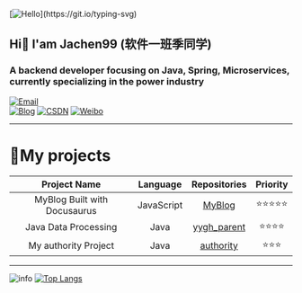 [![Hello](https://readme-typing-svg.demolab.com?font=Fira+Code&size=30&duration=2000&pause=1000&color=B6C5DF&center=true&vCenter=true&width=200&lines=Hello!;%E4%BD%A0%E5%A5%BD%EF%BC%81;Bonjour!;%D0%9F%D1%80%D0%B8%D0%B2%D0%B5%D1%82!;Saluton!;Hallo!;%D9%85%D8%B1%D8%AD%D8%A8%D9%8B%D8%A7!;Hola!;%E3%81%93%E3%82%93%E3%81%AB%E3%81%A1%E3%81%AF!;Salve!;Ol%C3%A1!;%C2%A1Hola!;%E0%B8%AA%E0%B8%A7%E0%B8%B1%E0%B8%AA%E0%B8%94%E0%B8%B5!;Haigh!)](https://git.io/typing-svg)

## Hi👋 I'am Jachen99 (软件一班季同学)
### A backend developer focusing on Java, Spring, Microservices, currently specializing in the power industry  

[![Email](https://img.shields.io/badge/Email-chenja630@gmail.com-0078D4?style=flat-square&logo=Microsoft%20Outlook)](mailto:chenja630@gmail.com)  
[![Blog](https://img.shields.io/badge/Blog-blog.jiguanchen.space-0E83CD?style=flat-square&logo=Docusaurus)](https://blog.jiguanchen.space)
[![CSDN](https://img.shields.io/badge/CSDN-%E6%88%91%E7%9A%84%E6%96%87%E7%AB%A0-orange?style=flat-square&logo=CSDN)](https://blog.csdn.net/m0_46464597?type=blog)
[![Weibo](https://img.shields.io/badge/Weibo-%E6%88%91%E7%9A%84%E5%BE%AE%E5%8D%9A-red?style=flat-square&logo=Sina%20Weibo)](https://weibo.com/u/5489560765)  


***

# 🎇My projects
| Project Name | Language | Repositories | Priority |
|:------------:|:--------:|:------------:|:--------:|
| MyBlog Built with Docusaurus | JavaScript | [MyBlog](https://blog.jiguanchen.space) | ⭐⭐⭐⭐⭐ |
| Java Data Processing | Java | [yygh_parent](https://github.com/Jachen99/yygh_parent) | ⭐⭐⭐⭐ |
| My authority Project | Java | [authority](https://github.com/Jachen99/authority) | ⭐⭐⭐ |

***

![info](https://github-readme-stats.vercel.app/api?username=jachen99&show_icons=true&count_private=true&hide=prs&theme=dark)
[![Top Langs](https://github-readme-stats.vercel.app/api/top-langs/?username=jachen99&layout=compact)](https://github.com/anuraghazra/github-readme-stats?theme=transparent)
